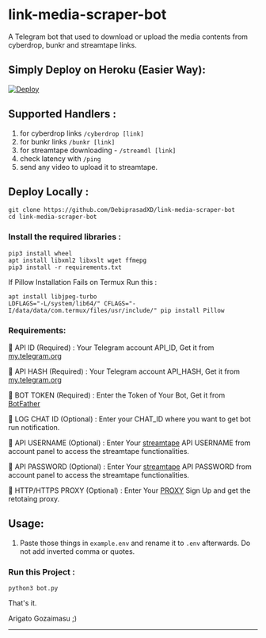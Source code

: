 # link-media-scraper-bot
A Telegram bot that used to download or upload the media contents from cyberdrop, bunkr and streamtape links.

## Simply Deploy on Heroku (Easier Way):

[![Deploy](https://www.herokucdn.com/deploy/button.svg)](https://heroku.com/deploy?template=https://github.com/DebiprasadXD/link-media-scraper-bot)
## Supported Handlers :
 1. for cyberdrop links `/cyberdrop [link]`
 2. for bunkr links `/bunkr [link]`
 3. for streamtape downloading - `/streamdl [link]`
 4. check latency with `/ping`
 5. send any video to upload it to streamtape.

 ## Deploy Locally :
 ```
 git clone https://github.com/DebiprasadXD/link-media-scraper-bot
 cd link-media-scraper-bot
 ```
 ### Install the required libraries :
 ```
 pip3 install wheel
 apt install libxml2 libxslt wget ffmepg
 pip3 install -r requirements.txt
 ```
 If Pillow Installation Fails on Termux Run this :
 ```
 apt install libjpeg-turbo
 LDFLAGS="-L/system/lib64/" CFLAGS="-I/data/data/com.termux/files/usr/include/" pip install Pillow
```
 ### Requirements:
 
 📌 API ID (Required) :
 Your Telegram account API_ID, Get it from [my.telegram.org](https://my.telegram.org)
 
 📌 API HASH (Required) :
 Your Telegram account API_HASH, Get it from [my.telegram.org](https://my.telegram.org)
 
 📌 BOT TOKEN (Required) :
 Enter the Token of Your Bot, Get it from [BotFather](https://t.me/BotFather)
 
 📌 LOG CHAT ID (Optional) :
 Enter your CHAT_ID where you want to get bot run notification.
 
 📌 API USERNAME (Optional) :
 Enter Your [streamtape](https://streamtape.com) API USERNAME from account panel to access the streamtape functionalities.
 
 📌 API PASSWORD (Optional) :
 Enter Your [streamtape](https://streamtape.com) API PASSWORD from account panel to access the streamtape functionalities.
 
  📌 HTTP/HTTPS PROXY (Optional) :
 Enter Your [PROXY](https://webshare.io/) Sign Up and get the retotaing proxy.

 ## Usage: 
 1. Paste those things in `example.env` and rename it to `.env` afterwards. Do not add inverted comma or quotes.
 
 ### Run this Project :
```
python3 bot.py
```

That's it.

Arigato Gozaimasu ;)
_ _ _
